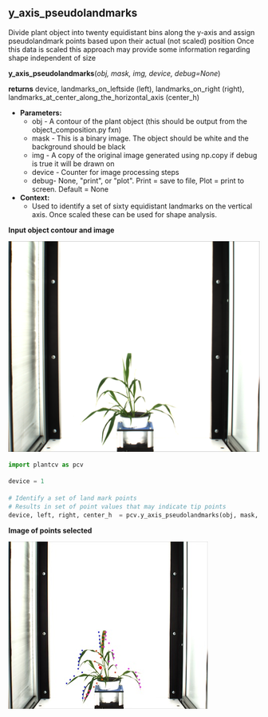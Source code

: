 ## y_axis_pseudolandmarks

Divide plant object into twenty equidistant bins along the y-axis and assign pseudolandmark points based upon their actual (not scaled) position
Once this data is scaled this approach may provide some information regarding shape independent of size

**y_axis_pseudolandmarks**(*obj, mask, img, device, debug=None*)

**returns** device, landmarks_on_leftside (left), landmarks_on_right (right), landmarks_at_center_along_the_horizontal_axis (center_h)

- **Parameters:**
    - obj - A contour of the plant object (this should be output from the object_composition.py fxn)
    - mask - This is a binary image. The object should be white and the background should be black
    - img - A copy of the original image generated using np.copy if debug is true it will be drawn on
    - device - Counter for image processing steps
    - debug- None, "print", or "plot". Print = save to file, Plot = print to screen. Default = None
- **Context:**
    - Used to identify a set of sixty equidistant landmarks on the vertical axis. Once scaled these can be used for shape analysis.
    
**Input object contour and image**

![Screenshot](img/documentation_images/y_axis_pseudolandmarks/ypl_example_image.png)

```python
import plantcv as pcv

device = 1

# Identify a set of land mark points
# Results in set of point values that may indicate tip points
device, left, right, center_h  = pcv.y_axis_pseudolandmarks(obj, mask, img, device, debug='print')
```

**Image of points selected**

![Screenshot](img/documentation_images/y_axis_pseudolandmarks/yap_output.jpg)